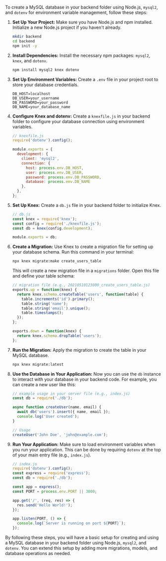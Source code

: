 To create a MySQL database in your backend folder using Node.js, `mysql2`, and `dotenv` for environment variable management, follow these steps:

1. **Set Up Your Project:**
   Make sure you have Node.js and npm installed. Initialize a new Node.js project if you haven't already.
   ```bash
   mkdir backend
   cd backend
   npm init -y
   ```

2. **Install Dependencies:**
   Install the necessary npm packages: `mysql2`, `knex`, and `dotenv`.
   ```bash
   npm install mysql2 knex dotenv
   ```

3. **Set Up Environment Variables:**
   Create a `.env` file in your project root to store your database credentials.
   ```plaintext
   DB_HOST=localhost
   DB_USER=your_username
   DB_PASSWORD=your_password
   DB_NAME=your_database_name
   ```

4. **Configure Knex and dotenv:**
   Create a `knexfile.js` in your backend folder to configure your database connection using environment variables.
   ```javascript
   // knexfile.js
   require('dotenv').config();

   module.exports = {
     development: {
       client: 'mysql2',
       connection: {
         host: process.env.DB_HOST,
         user: process.env.DB_USER,
         password: process.env.DB_PASSWORD,
         database: process.env.DB_NAME
       },
     },
   };
   ```

5. **Set Up Knex:**
   Create a `db.js` file in your backend folder to initialize Knex.
   ```javascript
   // db.js
   const knex = require('knex');
   const config = require('./knexfile.js');
   const db = knex(config.development);

   module.exports = db;
   ```

6. **Create a Migration:**
   Use Knex to create a migration file for setting up your database schema. Run this command in your terminal:
   ```bash
   npx knex migrate:make create_users_table
   ```
   This will create a new migration file in a `migrations` folder. Open this file and define your table schema:
   ```javascript
   // migration file (e.g., 20210510123000_create_users_table.js)
   exports.up = function(knex) {
     return knex.schema.createTable('users', function(table) {
       table.increments('id').primary();
       table.string('name');
       table.string('email').unique();
       table.timestamps();
     });
   };

   exports.down = function(knex) {
     return knex.schema.dropTable('users');
   };
   ```

7. **Run the Migration:**
   Apply the migration to create the table in your MySQL database.
   ```bash
   npx knex migrate:latest
   ```

8. **Use the Database in Your Application:**
   Now you can use the `db` instance to interact with your database in your backend code. For example, you can create a new user like this:
   ```javascript
   // example usage in your server file (e.g., index.js)
   const db = require('./db');

   async function createUser(name, email) {
     await db('users').insert({ name, email });
     console.log('User created');
   }

   // Usage
   createUser('John Doe', 'john@example.com');
   ```

9. **Run Your Application:**
   Make sure to load environment variables when you run your application. This can be done by requiring `dotenv` at the top of your main entry file (e.g., `index.js`).
   ```javascript
   // index.js
   require('dotenv').config();
   const express = require('express');
   const db = require('./db');

   const app = express();
   const PORT = process.env.PORT || 3000;

   app.get('/', (req, res) => {
     res.send('Hello World!');
   });

   app.listen(PORT, () => {
     console.log(`Server is running on port ${PORT}`);
   });
   ```

By following these steps, you will have a basic setup for creating and using a MySQL database in your backend folder using Node.js, `mysql2`, and `dotenv`. You can extend this setup by adding more migrations, models, and database operations as needed.
